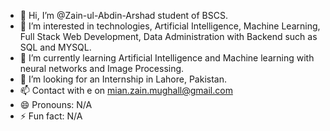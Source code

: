- 👋 Hi, I’m @Zain-ul-Abdin-Arshad student of BSCS.
- 👀 I’m interested in technologies, Artificial Intelligence, Machine Learning, Full Stack Web Development, Data Administration with Backend such as SQL and MYSQL.
- 🌱 I’m currently learning Artificial Intelligence and Machine learning with neural networks and Image Processing.
- 💞️ I’m looking for an Internship in Lahore, Pakistan.
- 📫 Contact with e on mian.zain.mughall@gmail.com
- 😄 Pronouns: N/A
- ⚡ Fun fact: N/A

<!---
Zain-ul-Abdin-Arshad/Zain-ul-Abdin-Arshad is a ✨ special ✨ repository because its `README.md` (this file) appears on your GitHub profile.
You can click the Preview link to take a look at your changes.
--->
